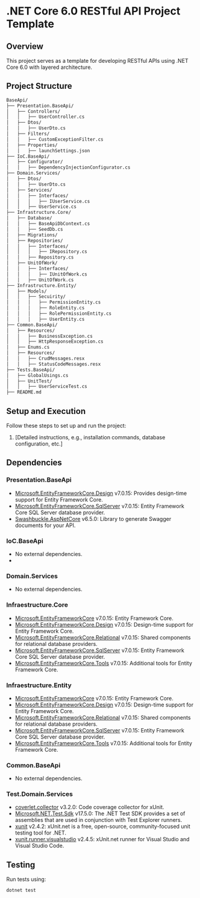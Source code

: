 ﻿# .NET Core 6.0 RESTful API Project Template
## Overview
This project serves as a template for developing RESTful APIs using .NET Core 6.0 with layered architecture.

## Project Structure
```bash
BaseApi/
├── Presentation.BaseApi/
│   ├── Controllers/
│   │   ├── UserController.cs
│   ├── Dtos/
│   │   ├── UserDto.cs
│   ├── Filters/
│   │   ├── CustomExceptionFilter.cs
│   ├── Properties/
│   │   ├── launchSettings.json
├── IoC.BaseApi/
│   ├── Configurator/
│   │   ├── DependencyInjectionConfigurator.cs
├── Domain.Services/
│   ├── Dtos/
│   │   ├── UserDto.cs
│   ├── Services/
│   │   ├── Interfaces/
│   │   │   ├── IUserService.cs
│   │   ├── UserService.cs
├── Infrastructure.Core/
│   ├── Database/
│   │   ├── BaseApiDbContext.cs
│   │   ├── SeedDb.cs
│   ├── Migrations/
│   ├── Repositories/
│   │   ├── Interfaces/
│   │   │   ├── IRepository.cs
│   │   ├── Repository.cs
│   ├── UnitOfWork/
│   │   ├── Interfaces/
│   │   │   ├── IUnitOfWork.cs
│   │   ├── UnitOfWork.cs
├── Infrastructure.Entity/
│   ├── Models/
│   │   ├── Secuirity/
│   │   │   ├── PermissionEntity.cs
│   │   │   ├── RoleEntity.cs
│   │   │   ├── RolePermissionEntity.cs
│   │   │   ├── UserEntity.cs
├── Common.BaseApi/
│   ├── Resources/
│   │   ├── BusinessException.cs
│   │   ├── HttpResponseException.cs
│   ├── Enums.cs
│   ├── Resources/
│   │   ├── CrudMessages.resx
│   │   ├── StatusCodeMessages.resx
├── Tests.BaseApi/
│   ├── GlobalUsings.cs
│   ├── UnitTest/
│   │   ├── UserServiceTest.cs
├── README.md
```
## Setup and Execution

Follow these steps to set up and run the project:

1. [Detailed instructions, e.g., installation commands, database configuration, etc.]

## Dependencies

### Presentation.BaseApi
- [Microsoft.EntityFrameworkCore.Design](https://www.nuget.org/packages/Microsoft.EntityFrameworkCore.Design/) v7.0.15: Provides design-time support for Entity Framework Core.
- [Microsoft.EntityFrameworkCore.SqlServer](https://www.nuget.org/packages/Microsoft.EntityFrameworkCore.SqlServer/) v7.0.15: Entity Framework Core SQL Server database provider.
- [Swashbuckle.AspNetCore](https://www.nuget.org/packages/Swashbuckle.AspNetCore/) v6.5.0: Library to generate Swagger documents for your API.

### IoC.BaseApi
- No external dependencies.
- 
### Domain.Services
- No external dependencies.

### Infraestructure.Core
- [Microsoft.EntityFrameworkCore](https://www.nuget.org/packages/Microsoft.EntityFrameworkCore/) v7.0.15: Entity Framework Core.
- [Microsoft.EntityFrameworkCore.Design](https://www.nuget.org/packages/Microsoft.EntityFrameworkCore.Design/) v7.0.15: Design-time support for Entity Framework Core.
- [Microsoft.EntityFrameworkCore.Relational](https://www.nuget.org/packages/Microsoft.EntityFrameworkCore.Relational/) v7.0.15: Shared components for relational database providers.
- [Microsoft.EntityFrameworkCore.SqlServer](https://www.nuget.org/packages/Microsoft.EntityFrameworkCore.SqlServer/) v7.0.15: Entity Framework Core SQL Server database provider.
- [Microsoft.EntityFrameworkCore.Tools](https://www.nuget.org/packages/Microsoft.EntityFrameworkCore.Tools/) v7.0.15: Additional tools for Entity Framework Core.

### Infraestructure.Entity
- [Microsoft.EntityFrameworkCore](https://www.nuget.org/packages/Microsoft.EntityFrameworkCore/) v7.0.15: Entity Framework Core.
- [Microsoft.EntityFrameworkCore.Design](https://www.nuget.org/packages/Microsoft.EntityFrameworkCore.Design/) v7.0.15: Design-time support for Entity Framework Core.
- [Microsoft.EntityFrameworkCore.Relational](https://www.nuget.org/packages/Microsoft.EntityFrameworkCore.Relational/) v7.0.15: Shared components for relational database providers.
- [Microsoft.EntityFrameworkCore.SqlServer](https://www.nuget.org/packages/Microsoft.EntityFrameworkCore.SqlServer/) v7.0.15: Entity Framework Core SQL Server database provider.
- [Microsoft.EntityFrameworkCore.Tools](https://www.nuget.org/packages/Microsoft.EntityFrameworkCore.Tools/) v7.0.15: Additional tools for Entity Framework Core.

### Common.BaseApi
- No external dependencies.

### Test.Domain.Services
- [coverlet.collector](https://www.nuget.org/packages/coverlet.collector/) v3.2.0: Code coverage collector for xUnit.
- [Microsoft.NET.Test.Sdk](https://www.nuget.org/packages/Microsoft.NET.Test.Sdk/) v17.5.0: The .NET Test SDK provides a set of assemblies that are used in conjunction with Test Explorer runners.
- [xunit](https://www.nuget.org/packages/xunit/) v2.4.2: xUnit.net is a free, open-source, community-focused unit testing tool for .NET.
- [xunit.runner.visualstudio](https://www.nuget.org/packages/xunit.runner.visualstudio/) v2.4.5: xUnit.net runner for Visual Studio and Visual Studio Code.


## Testing

Run tests using:

```bash
dotnet test